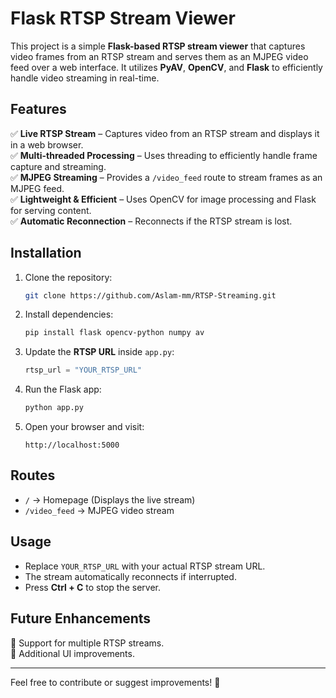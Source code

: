 # Flask RTSP Stream Viewer  

This project is a simple **Flask-based RTSP stream viewer** that captures video frames from an RTSP stream and serves them as an MJPEG video feed over a web interface. It utilizes **PyAV**, **OpenCV**, and **Flask** to efficiently handle video streaming in real-time.

## Features  
✅ **Live RTSP Stream** – Captures video from an RTSP stream and displays it in a web browser.  
✅ **Multi-threaded Processing** – Uses threading to efficiently handle frame capture and streaming.  
✅ **MJPEG Streaming** – Provides a `/video_feed` route to stream frames as an MJPEG feed.  
✅ **Lightweight & Efficient** – Uses OpenCV for image processing and Flask for serving content.  
✅ **Automatic Reconnection** – Reconnects if the RTSP stream is lost.  

## Installation  

1. Clone the repository:  
   ```bash
   git clone https://github.com/Aslam-mm/RTSP-Streaming.git
   ```

2. Install dependencies:  
   ```bash
   pip install flask opencv-python numpy av
   ```

3. Update the **RTSP URL** inside `app.py`:  
   ```python
   rtsp_url = "YOUR_RTSP_URL"
   ```

4. Run the Flask app:  
   ```bash
   python app.py
   ```

5. Open your browser and visit:  
   ```
   http://localhost:5000
   ```

## Routes  
- `/` → Homepage (Displays the live stream)  
- `/video_feed` → MJPEG video stream  

## Usage  
- Replace `YOUR_RTSP_URL` with your actual RTSP stream URL.  
- The stream automatically reconnects if interrupted.  
- Press **Ctrl + C** to stop the server.  

## Future Enhancements  
🔹 Support for multiple RTSP streams.  
🔹 Additional UI improvements.  

---

Feel free to contribute or suggest improvements! 🚀